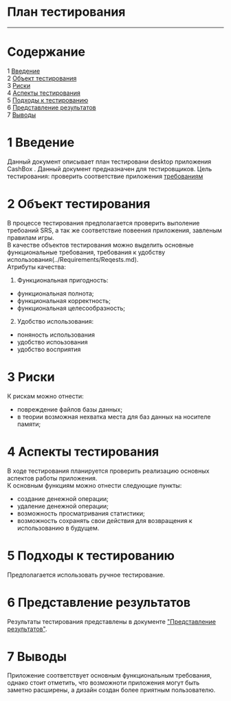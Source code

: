 # План тестирования
---


# Cодержание
1 [Введение](#introduction)  
2 [Объект тестирования](#items)  
3 [Риски](#risk)  
4 [Аспекты тестирования](#features)  
5 [Подходы к тестированию](#approach)  
6 [Представление результатов](#pass)  
7 [Выводы](#conclusion)  

<a name="introduction"/>

# 1 Введение

Данный документ описывает план тестировани desktop приложения CashBox . Данный документ предназначен для тестировщиков. Цель тестирования: проверить соответствие приложения [требованиям](../docs/project_requirements.md)

<a name="items"/>

# 2 Объект тестирования

В процессе тестирования предполагается проверить выполение требоаний SRS, а так же соответствие повеения приложения, завленым правилам игры.  
В качестве объектов тестирования можно выделить основные функциональные требования, требования к удобству использования(../Requirements/Reqests.md).  
Атрибуты качества:  
1. Функциональная пригодность:  
* функциональная полнота;  
* функциональная корректность;  
* функциональная целесообразность;  
2. Удобство использования:  
* поняность использования
* удобство испоьзования 
* удобство восприятия


<a name="risk"/>

# 3 Риски

К рискам можно отнести:  
* повреждение файлов базы данных;
* в теории возможная нехватка места для баз данных на носителе памяти;


<a name="features"/>

# 4 Аспекты тестирования

В ходе тестирования планируется проверить реализацию основных аспектов работы приложения.  
К основным функциям можно отнести следующие пункты:  
* создание денежной операции;  
* удаление денежной операции;  
* возможность просматривания статистики;
* возможность сохранять свои действия для возвращения к использованию в будущем.

<a name="approach"/>

# 5 Подходы к тестированию

Предполагается использовать ручное тестирование.

<a name="pass"/>

# 6 Представление результатов

Результаты тестирования представлены в документе ["Представление результатов"](../Testing/TestResults.md).

<a name="conclusion"/>

# 7 Выводы

Приложение соответствует основным функциональным требования, однако стоит отметить, что возможноти приложения могут быть заметно расширены, а дизайн создан более приятным пользователю.
